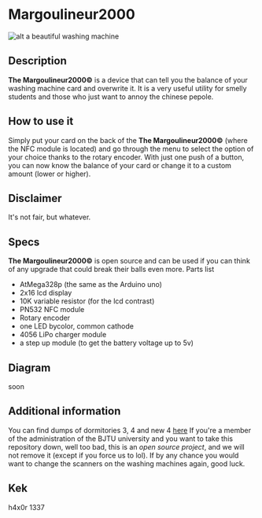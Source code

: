 # Margoulineur2000
![alt a beautiful washing machine](http://i.telegraph.co.uk/multimedia/archive/01697/p_washing-machine_1697696c.jpg "a beautiful washing machine")
## Description
__The Margoulineur2000©__ is a device that can tell you the balance of your washing machine card and overwrite it.
It is a very useful utility for smelly students and those who just want to annoy the chinese pepole.

## How to use it
Simply put your card on the back of the __The Margoulineur2000©__ (where the NFC module is located) and go through the menu to select the option of your choice thanks to the rotary encoder.
With just one push of a button, you can now know the balance of your card or change it to a custom amount (lower or higher).

## Disclaimer
It's not fair, but whatever.

## Specs
__The Margoulineur2000©__ is open source and can be used if you can think of any upgrade that could break their balls even more.
Parts list
*   AtMega328p (the same as the Arduino uno)
*   2x16 lcd display
*   10K variable resistor (for the lcd contrast)
*   PN532 NFC module
*   Rotary encoder
*   one LED bycolor, common cathode
*   4056 LiPo charger module
*   a step up module (to get the battery voltage up to 5v)

## Diagram
soon

## Additional information
You can find dumps of dormitories 3, 4 and new 4 [here](https://github.com/LesMargoulins/Dumps "dumps")
If you're a member of the administration of the BJTU university and you want to take this repository down, well too bad, this is an _open source project_, and we will not remove it (except if you force us to lol). If by any chance you would want to change the scanners on the washing machines again, good luck.

## Kek
h4x0r 1337
